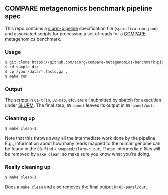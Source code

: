 ## COMPARE metagenomics benchmark pipeline spec

This repo contains a
[slurm-pipeline](https://github.com/acorg/slurm-pipeline) specification
file (`specification.json`) and associated scripts for processing a set of
reads for a [COMPARE](http://www.compare-europe.eu/) metagenomics
benchmark.

### Usage

```sh
$ git clone https://github.com/acorg/compare-metagenomics-benchmark-pipeline-spec
$ cd sample-dir
$ cp /your/data/*.fastq.gz .
$ make run
```

### Output

The scripts in `01-trim`, `02-map`, etc. are all submitted by sbatch for
execution under [SLURM](http://slurm.schedmd.com/). The final step,
`05-panel` leaves its output in `05-panel/out`.

### Cleaning up

```sh
$ make clean-1
```

Note that this throws away all the intermediate work done by the pipeline.
E.g., information about how many reads mapped to the human genome can be
found in the `03-find-unmapped/slurm-*.out`. These intermediate files will
be removed by `make clean`, so make sure you know what you're doing.

### Really cleaning up

```sh
$ make clean-3
```

Does a `make clean` and also removes the final output in `05-panel/out`.
